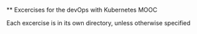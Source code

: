 ** Excercises for the devOps with Kubernetes MOOC

Each excercise is in its own directory, unless otherwise specified

